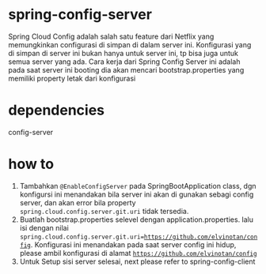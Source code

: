 # spring-config-server
Spring Cloud Config adalah salah satu feature dari Netflix yang memungkinkan configurasi di simpan di dalam server ini. Konfigurasi yang di simpan di server ini bukan hanya untuk server ini, tp bisa juga untuk semua server yang ada. Cara kerja dari Spring Config Server ini adalah pada saat server ini booting dia akan mencari bootstrap.properties yang memiliki property letak dari konfigurasi

# dependencies
config-server

# how to
1. Tambahkan <code>@EnableConfigServer</code> pada SpringBootApplication class, dgn konfigursi ini menandakan bila server ini akan di gunakan sebagi config server, dan akan error bila property <code>spring.cloud.config.server.git.uri</code> tidak tersedia.
2. Buatlah bootstrap.properties selevel dengan application.properties. lalu isi dengan nilai <code>spring.cloud.config.server.git.uri=https://github.com/elvinotan/config</code>. 
Konfigurasi ini menandakan pada saat server config ini hidup, please ambil konfigurasi di alamat <code>https://github.com/elvinotan/config</code>
3. Untuk Setup sisi server selesai, next please refer to spring-config-client
